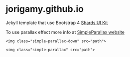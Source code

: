 # jorigamy.github.io

Jekyll template that use Bootstrap 4 [Shards UI Kit](https://designrevision.com/downloads/shards/?ref=producthunt)

To use parallax effect more info at [SimpleParallax website](https://anakao-theme.com/simpleparallax/)

```
<img class="simple-parallax-down" src="path">

<img class="simple-parallax" src="path">
```
